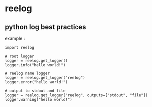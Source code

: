 # reelog
## python log best practices

example : 
```
import reelog

# root logger
logger = reelog.get_logger()
logger.info("hello world!")

# reelog name logger
logger = reelog.get_logger("reelog")
logger.error("hello world!")

# output to stdout and file
logger = reelog.get_logger("reelog", outputs=["stdout", "file"])
logger.warning("hello world!")

```